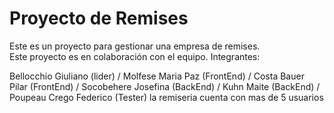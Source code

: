 
# Proyecto de Remises

Este es un proyecto para gestionar una empresa de remises.  
Este proyecto es en colaboración con el equipo.
Integrantes: 

Bellocchio Giuliano (lider) / Molfese Maria Paz (FrontEnd) / Costa Bauer Pilar (FrontEnd) / Socobehere Josefina (BackEnd) / Kuhn Maite (BackEnd) / Poupeau Crego Federico (Tester)
 la remiseria cuenta con mas de 5 usuarios
